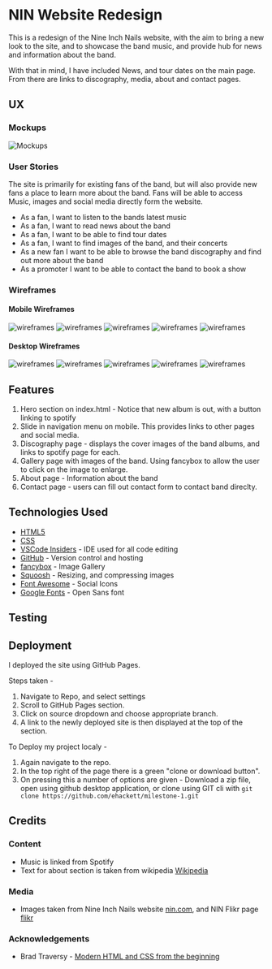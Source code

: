# NIN Website Redesign

This is a redesign of the Nine Inch Nails website, with the aim to bring a new look to the site, and to showcase the band music, and provide hub for news and information about the band.

With that in mind, I have included News, and tour dates on the main page. From there are links to discography, media, about and contact pages.

## UX

### Mockups

![Mockups](readme-files/mockups.png)

### User Stories

The site is primarily for existing fans of the band, but will also provide new fans a place to learn more about the band.
Fans will be able to access Music, images and social media directly form the website.

* As a fan, I want to listen to the bands latest music
* As a fan, I want to read news about the band
* As a fan, I want to be able to find tour dates
* As a fan, I want to find images of the band, and their concerts
* As a new fan I want to be able to browse the band discography and find out more about the band
* As a promoter I want to be able to contact the band to book a show

### Wireframes

#### Mobile Wireframes

![wireframes](readme-files/X1.png)
![wireframes](readme-files/X2.png)
![wireframes](readme-files/X3.png)
![wireframes](readme-files/X4.png)
![wireframes](readme-files/X5.png)

#### Desktop Wireframes

![wireframes](readme-files/Desktop1.png)
![wireframes](readme-files/Desktop2.png)
![wireframes](readme-files/Desktop3.png)
![wireframes](readme-files/Desktop4.png)
![wireframes](readme-files/Desktop5.png)


## Features

1. Hero section on index.html -  Notice that new album is out, with a button linking to spotify
2. Slide in navigation menu on mobile. This provides links to other pages and social media.
3. Discography page -  displays the cover images of the band albums, and links to spotify page for each.
4. Gallery page with images of the band. Using fancybox to allow the user to click on the image to enlarge.
5. About page -  Information about the band
6. Contact page -  users can fill out contact form to contact band direclty.

## Technologies Used

* [HTML5](https://www.w3schools.com/html/)
* [CSS](https://www.w3.org/Style/CSS/Overview.en.html)
* [VSCode Insiders](https://code.visualstudio.com/) -  IDE used for all code editing
* [GitHub](https://github.com) -  Version control and hosting
* [fancybox](https://fancyapps.com/fancybox/) -  Image Gallery
* [Squoosh](https://squoosh.app/) -  Resizing, and compressing images
* [Font Awesome](https://fontawesome.com/) -  Social Icons
* [Google Fonts](https://fonts.google.com/) -  Open Sans font

## Testing

## Deployment

I deployed the site using GitHub Pages.

Steps taken -

1. Navigate to Repo, and select settings
2. Scroll to GitHub Pages section.
3. Click on source dropdown and choose appropriate branch.
4. A link to the newly deployed site is then displayed at the top of the section.

To Deploy my project localy -

1. Again navigate to the repo.
2. In the top right of the page there is a green "clone or download button".
3. On pressing this a number of options are given -  Download a zip file, open using github desktop application, or clone using GIT cli with `git clone https://github.com/ehackett/milestone-1.git`

## Credits

### Content

* Music is linked from Spotify
* Text for about section is taken from wikipedia [Wikipedia](https://en.wikipedia.org/wiki/Nine_Inch_Nails)


### Media
* Images taken from Nine Inch Nails website [nin.com](https://www.nin.com), and NIN Flikr page [flikr](https://www.flickr.com/photos/nineinchnails/)

### Acknowledgements

* Brad Traversy -  [Modern HTML and CSS from the beginning](https://www.udemy.com/course/modern-html-css-from-the-beginning/)
